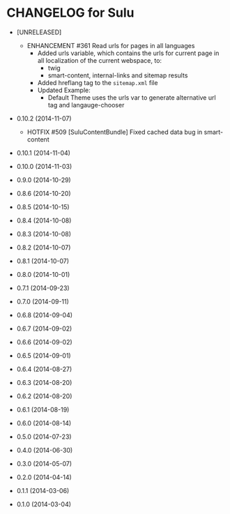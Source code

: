 CHANGELOG for Sulu
==================

* [UNRELEASED]

	* ENHANCEMENT #361 Read urls for pages in all languages
		* Added urls variable, which contains the urls for current page in all localization of the current webspace, to:
			* twig 
			* smart-content, internal-links and sitemap results
		* Added hreflang tag to the `sitemap.xml` file
		* Updated Example:
			* Default Theme uses the urls var to generate alternative url tag and langauge-chooser

* 0.10.2 (2014-11-07)

  	* HOTFIX #509 [SuluContentBundle] Fixed cached data bug in smart-content

* 0.10.1 (2014-11-04)
* 0.10.0 (2014-11-03)
* 0.9.0 (2014-10-29)
* 0.8.6 (2014-10-20)
* 0.8.5 (2014-10-15)
* 0.8.4 (2014-10-08)
* 0.8.3 (2014-10-08)
* 0.8.2 (2014-10-07)
* 0.8.1 (2014-10-07)
* 0.8.0 (2014-10-01)
* 0.7.1 (2014-09-23)
* 0.7.0 (2014-09-11)
* 0.6.8 (2014-09-04)
* 0.6.7 (2014-09-02)
* 0.6.6 (2014-09-02)
* 0.6.5 (2014-09-01)
* 0.6.4 (2014-08-27)
* 0.6.3 (2014-08-20)
* 0.6.2 (2014-08-20)
* 0.6.1 (2014-08-19)
* 0.6.0 (2014-08-14)
* 0.5.0 (2014-07-23)
* 0.4.0 (2014-06-30)
* 0.3.0 (2014-05-07)
* 0.2.0 (2014-04-14)
* 0.1.1 (2014-03-06)
* 0.1.0 (2014-03-04)
